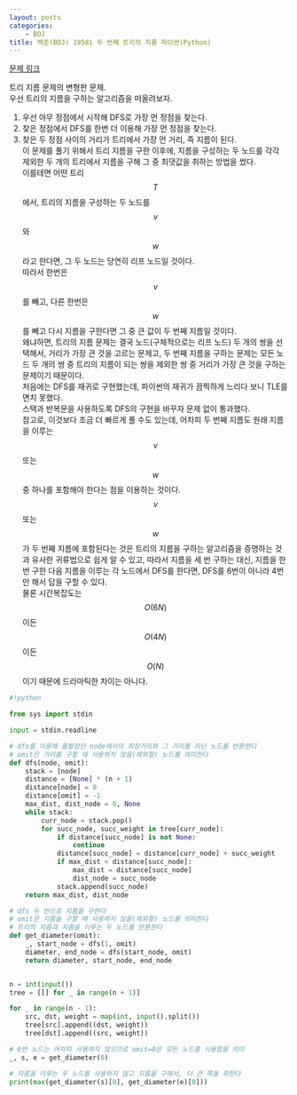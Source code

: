 ```yaml
---
layout: posts
categories:
    - BOJ
title: 백준(BOJ) 19581 두 번째 트리의 지름 파이썬(Python)
---
```


[문제 링크](https://www.acmicpc.net/problem/19581)

트리 지름 문제의 변형판 문제.  
우선 트리의 지름을 구하는 알고리즘을 떠올려보자.  
1. 우선 아무 정점에서 시작해 DFS로 가장 먼 정점을 찾는다.  
2. 찾은 정점에서 DFS를 한번 더 이용해 가장 먼 정점을 찾는다.  
3. 찾은 두 정점 사이의 거리가 트리에서 가장 먼 거리, 즉 지름이 된다.  
이 문제를 풀기 위해서 트리 지름을 구한 이후에, 지름을 구성하는 두 노드를 각각 제외한 두 개의 트리에서 지름을 구해 그 중 최댓값을 취하는 방법을 썼다.  
이를테면 어떤 트리 $$T$$에서, 트리의 지름을 구성하는 두 노드를 $$v$$와 $$w$$라고 한다면, 그 두 노드는 당연히 리프 노드일 것이다.  
따라서 한번은 $$v$$를 빼고, 다른 한번은 $$w$$를 빼고 다시 지름을 구한다면 그 중 큰 값이 두 번째 지름일 것이다.  
왜냐하면, 트리의 지름 문제는 결국 노드(구체적으로는 리프 노드) 두 개의 쌍을 선택해서, 거리가 가장 큰 것을 고르는 문제고, 두 번째 지름을 구하는 문제는 모든 노드 두 개의 쌍 중 트리의 지름이 되는 쌍을 제외한 쌍 중 거리가 가장 큰 것을 구하는 문제이기 때문이다.  
처음에는 DFS를 재귀로 구현했는데, 파이썬의 재귀가 끔찍하게 느리다 보니 TLE를 면치 못했다.  
스택과 반복문을 사용하도록 DFS의 구현을 바꾸자 문제 없이 통과했다.  
참고로, 이것보다 조금 더 빠르게 풀 수도 있는데, 어차피 두 번째 지름도 원래 지름을 이루는 $$v$$ 또는 $$w$$ 중 하나를 포함해야 한다는 점을 이용하는 것이다.  
$$v$$ 또는 $$w$$가 두 번째 지름에 포함된다는 것은 트리의 지름을 구하는 알고리즘을 증명하는 것과 유사한 귀류법으로 쉽게 알 수 있고, 따라서 지름을 세 번 구하는 대신, 지름을 한 번 구한 다음 지름을 이루는 각 노드에서 DFS를 한다면, DFS를 6번이 아니라 4번만 해서 답을 구할 수 있다.  
물론 시간복잡도는 $$O(6N)$$이든 $$O(4N)$$이든 $$O(N)$$이기 때문에 드라마틱한 차이는 아니다.  


```python
#!python

from sys import stdin

input = stdin.readline

# dfs를 이용해 출발점인 node에서의 최장거리와 그 거리를 지닌 노드를 반환한다
# omit은 거리를 구할 때 사용하지 않을(제외할) 노드를 의미한다
def dfs(node, omit):
    stack = [node]
    distance = [None] * (n + 1)
    distance[node] = 0
    distance[omit] = -1
    max_dist, dist_node = 0, None
    while stack:
        curr_node = stack.pop()
        for succ_node, succ_weight in tree[curr_node]:
            if distance[succ_node] is not None:
                continue
            distance[succ_node] = distance[curr_node] + succ_weight
            if max_dist < distance[succ_node]:
                max_dist = distance[succ_node]
                dist_node = succ_node
            stack.append(succ_node)
    return max_dist, dist_node

# dfs 두 번으로 지름을 구한다
# omit은 지름을 구할 때 사용하지 않을(제외할) 노드를 의미한다
# 트리의 지름과 지름을 이루는 두 노드를 반환한다
def get_diameter(omit):
    _, start_node = dfs(1, omit)
    diameter, end_node = dfs(start_node, omit)
    return diameter, start_node, end_node


n = int(input())
tree = [[] for _ in range(n + 1)]

for _ in range(n - 1):
    src, dst, weight = map(int, input().split())
    tree[src].append((dst, weight))
    tree[dst].append((src, weight))

# 0번 노드는 어차피 사용하지 않으므로 omit=0은 모든 노드를 사용함을 의미
_, s, e = get_diameter(0)

# 지름을 이루는 두 노드를 사용하지 않고 지름을 구해서, 더 큰 쪽을 취한다
print(max(get_diameter(s)[0], get_diameter(e)[0]))

```
